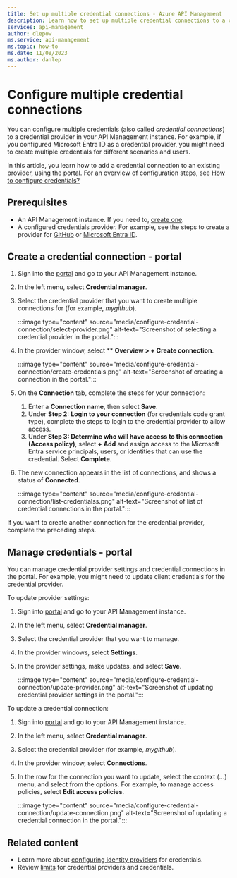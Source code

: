 ```yaml
---
title: Set up multiple credential connections - Azure API Management 
description: Learn how to set up multiple credential connections to a configured API credential provider using the portal. 
services: api-management
author: dlepow
ms.service: api-management
ms.topic: how-to
ms.date: 11/08/2023
ms.author: danlep
---
```


# Configure multiple credential connections

You can configure multiple credentials (also called *credential connections*) to a credential provider in your API Management instance. For example, if you configured Microsoft Entra ID as a credential provider, you might need to create multiple credentials for different scenarios and users.

In this article, you learn how to add a credential connection to an existing provider, using the portal. For an overview of configuration steps, see [How to configure credentials?](credentials-overview.md#how-to-configure-credentials)

## Prerequisites

* An API Management instance. If you need to, [create one](get-started-create-service-instance.md).
* A configured credentials provider. For example, see the steps to create a provider for [GitHub](credentials-how-to-github.md) or [Microsoft Entra ID](credentials-how-to-azure-ad.md).
 
## Create a credential connection - portal

1. Sign into the [portal](https://portal.azure.com) and go to your API Management instance.
1. In the left menu, select **Credential manager**.
1. Select the credential provider that you want to create multiple connections for (for example, *mygithub*).

    :::image type="content" source="media/configure-credential-connection/select-provider.png" alt-text="Screenshot of selecting a credential provider in the portal.":::
1. In the provider window, select ** **Overview > + Create connection**.

    :::image type="content" source="media/configure-credential-connection/create-credentials.png" alt-text="Screenshot of creating a connection in the portal.":::
1. On the **Connection** tab, complete the steps for your connection:
    1. Enter a **Connection name**, then select **Save**. 
    1. Under **Step 2: Login to your connection** (for credentials code grant type), complete the steps to login to the credential provider to allow access. 
    1. Under **Step 3: Determine who will have access to this connection (Access policy)**, select **+ Add** and assign access to the Microsoft Entra service principals, users, or identities that can use the credential. Select **Complete**.
1. The new connection appears in the list of connections, and shows a status of **Connected**.

    :::image type="content" source="media/configure-credential-connection/list-credentialss.png" alt-text="Screenshot of list of credential connections in the portal.":::

If you want to create another connection for the credential provider, complete the preceding steps.

## Manage credentials - portal

You can manage credential provider settings and credential connections in the portal. For example, you might need to update client credentials for the credential provider.

To update provider settings:

1. Sign into [portal](https://portal.azure.com) and go to your API Management instance.
1. In the left menu, select **Credential manager**.
1. Select the credential provider that you want to manage.
1. In the provider windows, select **Settings**.
1. In the provider settings, make updates, and select **Save**.

    :::image type="content" source="media/configure-credential-connection/update-provider.png" alt-text="Screenshot of updating credential provider settings in the portal.":::

To update a credential connection:

1. Sign into [portal](https://portal.azure.com) and go to your API Management instance.
1. In the left menu, select **Credential manager**.
1. Select the credential provider (for example, *mygithub*).
1. In the provider window, select **Connections**.
1. In the row for the connection you want to update, select the context (...) menu, and select from the options. For example, to manage access policies, select **Edit access policies**.

    :::image type="content" source="media/configure-credential-connection/update-connection.png" alt-text="Screenshot of updating a credential connection in the portal.":::

## Related content

* Learn more about [configuring identity providers](credentials-configure-common-providers.md) for credentials.
* Review [limits](credentials-overview.md#limits) for credential providers and credentials.
